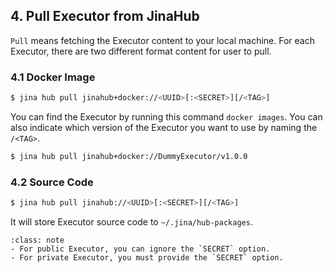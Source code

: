 ## 4. Pull Executor from JinaHub

`Pull` means fetching the Executor content to your local machine. For each Executor, there are two different format content for user to pull.

### 4.1 Docker Image

```bash
$ jina hub pull jinahub+docker://<UUID>[:<SECRET>][/<TAG>]
```

You can find the Executor by running this command `docker images`. You can also indicate which version of the Executor you want to use by naming the `/<TAG>`.

```bash
$ jina hub pull jinahub+docker://DummyExecutor/v1.0.0
```

### 4.2 Source Code

```bash
$ jina hub pull jinahub://<UUID>[:<SECRET>][/<TAG>]
```

It will store Executor source code to `~/.jina/hub-packages`.


```{admonition} Note
:class: note
- For public Executor, you can ignore the `SECRET` option.
- For private Executor, you must provide the `SECRET` option.
```